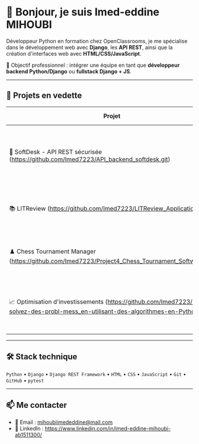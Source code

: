 # 👋 Bonjour, je suis Imed-eddine MIHOUBI

Développeur Python en formation chez OpenClassrooms, je me spécialise dans le développement web avec **Django**, les **API REST**, ainsi que la création d'interfaces web avec **HTML/CSS/JavaScript**.

🎯 Objectif professionnel : intégrer une équipe en tant que **développeur backend Python/Django** ou **fullstack Django + JS**.

---

## 🚀 Projets en vedette

| Projet | Description | Tech utilisées |
|--------|-------------|----------------|
| 🧠 SoftDesk - API REST sécurisée (https://github.com/Imed7223/API_backend_softdesk.git)| API complète pour une application de gestion de tickets (type Jira) avec permissions, JWT, et DRF | Django REST Framework, JWT, Python |
| 📚 LITReview (https://github.com/Imed7223/LITReview_Application.git)| Application sociale pour partager des critiques de livres avec UI personnalisée | Django, Python, HTML, CSS |
| ♟️ Chess Tournament Manager (https://github.com/Imed7223/Project4_Chess_Tournament_Software.git)| Logiciel terminal pour gérer des tournois d’échecs, avec classement et sauvegarde | Python, JSON |
| 📈 Optimisation d'investissements (https://github.com/Imed7223/R-solvez-des-probl-mess_en-utilisant-des-algorithmes-en-Python.git)| Comparaison d’algorithmes glouton vs dynamique pour optimiser des choix d'investissement | Python, Complexité algo |

---

## 🛠️ Stack technique

`Python` • `Django` • `Django REST Framework` • `HTML` • `CSS` • `JavaScript` • `Git` • `GitHub` • `pytest`

---

## 📫 Me contacter

- 📧 Email : mihoubiimededdine@mail.com
- 💼 LinkedIn : https://www.linkedin.com/in/imed-eddine-mihoubi-ab1511300/
